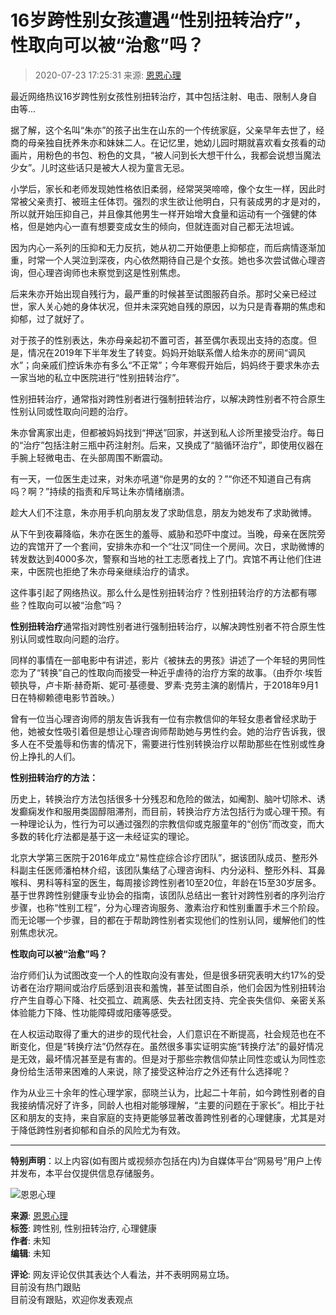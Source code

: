 # 16岁跨性别女孩遭遇“性别扭转治疗”，性取向可以被“治愈”吗？

> 2020-07-23 17:25:31 来源: [恩恩心理](https://www.163.com/dy/media/T1562921590771.html)

最近网络热议16岁跨性别女孩性别扭转治疗，其中包括注射、电击、限制人身自由等...

据了解，这个名叫“朱亦”的孩子出生在山东的一个传统家庭，父亲早年去世了，经商的母亲独自抚养朱亦和妹妹二人。在记忆里，她幼儿园时期就喜欢看女孩看的动画片，用粉色的书包、粉色的文具，“被人问到长大想干什么，我都会说想当魔法少女”。儿时这些话只是被大人视为童言无忌。

小学后，家长和老师发现她性格依旧柔弱，经常哭哭啼啼，像个女生一样，因此时常被父亲责打、被班主任体罚。强烈的求生欲让他明白，只有装成男的才是对的，所以就开始压抑自己，并且像其他男生一样开始增大食量和运动有一个强健的体格，但是她内心一直有想要变成女生的倾向，但就连面对自己都无法坦诚。

因为内心一系列的压抑和无力反抗，她从初二开始便患上抑郁症，而后病情逐渐加重，时常一个人哭泣到深夜，内心依然期待自己是个女孩。她也多次尝试做心理咨询，但心理咨询师也未察觉到这是性别焦虑。

后来朱亦开始出现自残行为，最严重的时候甚至试图服药自杀。那时父亲已经过世，家人关心她的身体状况，但并未深究她自残的原因，以为只是青春期的焦虑和抑郁，过了就好了。

对于孩子的性别表达，朱亦母亲起初不置可否，甚至偶尔表现出支持的态度。但是，情况在2019年下半年发生了转变。妈妈开始联系僧人给朱亦的房间“调风水”；向亲戚们控诉朱亦有多么“不正常”；今年寒假开始后，妈妈终于要求朱亦去一家当地的私立中医院进行“性别扭转治疗”。

性别扭转治疗，通常指对跨性别者进行强制扭转治疗，以解决跨性别者不符合原生性别认同或性取向问题的治疗。

朱亦曾离家出走，但都被妈妈找到“押送”回家，并送到私人诊所里接受治疗。每日的“治疗”包括注射三瓶中药注射剂。后来，又换成了“脑循环治疗”，即使用仪器在手腕上轻微电击、在头部周围不断震动。

有一天，一位医生走过来，对朱亦吼道“你是男的女的？”“你还不知道自己有病吗？啊？”持续的指责和斥骂让朱亦情绪崩溃。

趁大人们不注意，朱亦用手机向朋友发了求助信息，朋友为她发布了求助微博。

从下午到夜幕降临，朱亦在医生的羞辱、威胁和恐吓中度过。当晚，母亲在医院旁边的宾馆开了一个套间，安排朱亦和一个“壮汉”同住一个房间。次日，求助微博的转发数达到4000多次，警察和当地的社工志愿者找上了门。宾馆不再让他们住进来，中医院也拒绝了朱亦母亲继续治疗的请求。

这件事引起了网络热议。那么什么是性别扭转治疗？性别扭转治疗的方法都有哪些？性取向可以被“治愈”吗？

**性别扭转治疗**通常指对跨性别者进行强制扭转治疗，以解决跨性别者不符合原生性别认同或性取向问题的治疗。

同样的事情在一部电影中有讲述，影片《被抹去的男孩》讲述了一个年轻的男同性恋为了“转换”自己的性取向而接受一种近乎虐待的治疗方案的故事。（由乔尔·埃哲顿执导，卢卡斯·赫奇斯、妮可·基德曼、罗素·克劳主演的剧情片，于2018年9月1日在特柳赖德电影节首映。）

曾有一位当心理咨询师的朋友告诉我有一位有宗教信仰的年轻女患者曾经求助于他，她被女性吸引着但是想让心理咨询师帮助她与男性约会。她的治疗告诉我，很多人在不受羞辱和伤害的情况下，需要进行性别转换治疗以帮助那些在性别或性身份上挣扎的人们。

**性别扭转治疗的方法：**

历史上，转换治疗方法包括很多十分残忍和危险的做法，如阉割、脑叶切除术、诱发癫痫发作和服用类固醇阻滞剂，而目前，转换治疗方法包括行为或心理干预。有一种理论认为，性行为可以通过强烈的宗教信仰或克服童年的“创伤”而改变，而大多数的转化疗法都是基于这一未经证实的理论。

北京大学第三医院于2016年成立“易性症综合诊疗团队”，据该团队成员、整形外科副主任医师潘柏林介绍，该团队集结了心理咨询科、内分泌科、整形外科、耳鼻喉科、男科等科室的医生，每周接诊跨性别者10至20位，年龄在15至30岁居多。基于世界跨性别健康专业协会的指南，该团队总结出一套针对跨性别者的序列治疗步骤，也称“性别工程”，分为心理咨询服务、激素治疗和性别重置手术三个阶段。而无论哪一个步骤，目的都在于帮助跨性别者实现他们的性别认同，缓解他们的性别焦虑状况。

**性取向可以被“治愈”吗？**

治疗师们认为试图改变一个人的性取向没有害处，但是很多研究表明大约17%的受访者在治疗期间或治疗后感到沮丧和羞愧，甚至试图自杀，他们会因为性别扭转治疗产生自尊心下降、社交孤立、疏离感、失去社团支持、完全丧失信仰、亲密关系体验能力下降、性功能障碍或阳痿等感受。

在人权运动取得了重大的进步的现代社会，人们意识在不断提高，社会规范也在不断变化，但是“转换疗法”仍然存在。虽然很多事实证明实施“转换疗法”的最好情况是无效，最坏情况甚至是有害的。但是对于那些宗教信仰禁止同性恋或认为同性恋身份给生活带来困难的人来说，除了接受这种治疗之外还有什么选择呢？

作为从业三十余年的性心理学家，邸晓兰认为，比起二十年前，如今跨性别者的自我接纳情况好了许多，同龄人也相对能够理解，“主要的问题在于家长”。相比于社区和朋友的支持，来自家庭的支持更能够显著改善跨性别者的心理健康，尤其是对于降低跨性别者抑郁和自杀的风险尤为有效。

---

**特别声明**：以上内容(如有图片或视频亦包括在内)为自媒体平台“网易号”用户上传并发布，本平台仅提供信息存储服务。

![恩恩心理](https://nimg.ws.126.net/?url=http://dingyue.ws.126.net/2022/0608/614d3542j00rd5e6p0006d000780078p.jpg&thumbnail=160y160&quality=80&type=jpg)

**来源**: [恩恩心理](https://www.163.com/dy/media/T1562921590771.html)  
**标签**: 跨性别, 性别扭转治疗, 心理健康  
**作者**: 未知  
**编辑**: 未知  

**评论**: 网友评论仅供其表达个人看法，并不表明网易立场。  
目前没有热门跟贴  
目前没有跟贴，欢迎你发表观点  